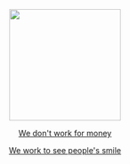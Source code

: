 <div align="center">
  <a href="#">
    <img width="200" heigth="200" src="https://github.com/darkhunter141/Dark-Hunter-141/blob/main/FB_IMG_1617543943494.jpg?raw=true">
<center>
<p>We don't work for money </p>
<p>We work to see people's smile</p>
</center>
